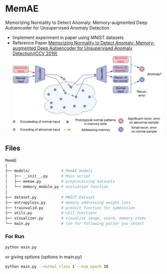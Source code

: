 # MemAE
 Memorizing Normality to Detect Anomaly: Memory-augmented Deep Autoencoder for Unsupervised Anomaly Detection
- Implement experiment in paper using MNIST datasets
- Reference Paper [Memorizing Normality to Detect Anomaly: Memory-augmented Deep Autoencoder for Unsupervised Anomaly Detection(ICCV 2019)](https://arxiv.org/pdf/1904.02639.pdf)  
![image](./pics/MemAE.png)  
  
## Files  
```bash
MemAE  
│  
├── models/              # MemAE models
│   ├── __init__.py      # Main script  
│   ├── memae.py         # preprocessing datasets  
│   └── memory_module.py # evaluation function  
│
├── dataset.py           # MNIST Dataset
├── entropyloss.py       # memory addressing weight loss
├── trainvalid.py        # predict function for submission  
├── utils.py             # util functions
├── visualizer.py        # visualize image, score, memory items
└── main.py              # run for following parser you select
```
### For Run
```bash
python main.py
```
or giving options (options in main.py)  
```bash
python main.py --normal_class 1 --num_epoch 30
```
